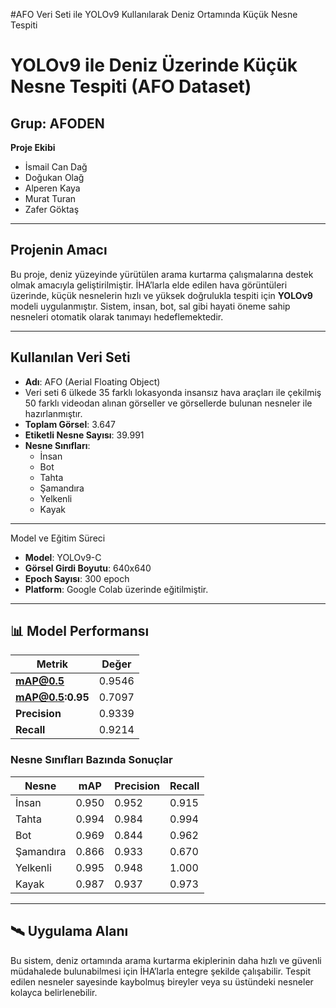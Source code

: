 #AFO Veri Seti ile YOLOv9 Kullanılarak Deniz 
Ortamında Küçük Nesne Tespiti 
# YOLOv9 ile Deniz Üzerinde Küçük Nesne Tespiti (AFO Dataset)

## Grup: AFODEN

**Proje Ekibi**  
- İsmail Can Dağ  
- Doğukan Olağ  
- Alperen Kaya
- Murat Turan    
- Zafer Göktaş  

---

## Projenin Amacı

Bu proje, deniz yüzeyinde yürütülen arama kurtarma çalışmalarına destek olmak amacıyla geliştirilmiştir. İHA’larla elde edilen hava görüntüleri üzerinde, küçük nesnelerin hızlı ve yüksek doğrulukla tespiti için **YOLOv9** modeli uygulanmıştır. Sistem, insan, bot, sal gibi hayati öneme sahip nesneleri otomatik olarak tanımayı hedeflemektedir.

---

## Kullanılan Veri Seti

- **Adı**: AFO (Aerial Floating Object)
- Veri seti 6 ülkede 35 farklı lokasyonda insansız hava araçları ile çekilmiş 50 farklı videodan alınan görseller ve görsellerde bulunan nesneler ile hazırlanmıştır.
- **Toplam Görsel**: 3.647
- **Etiketli Nesne Sayısı**: 39.991  
- **Nesne Sınıfları**:  
  - İnsan  
  - Bot  
  - Tahta  
  - Şamandıra  
  - Yelkenli  
  - Kayak   

---
Model ve Eğitim Süreci

- **Model**: YOLOv9-C  
- **Görsel Girdi Boyutu**: 640x640   
- **Epoch Sayısı**: 300 epoch  
- **Platform**: Google Colab üzerinde eğitilmiştir.

---

## 📊 Model Performansı

| Metrik            | Değer   |
|-------------------|---------|
| **mAP@0.5**       | 0.9546  |
| **mAP@0.5:0.95**  | 0.7097  |
| **Precision**     | 0.9339  |
| **Recall**        | 0.9214  |

### Nesne Sınıfları Bazında Sonuçlar

| Nesne      | mAP   | Precision | Recall |
|------------|-------|-----------|--------|
| İnsan      | 0.950 | 0.952     | 0.915  |
| Tahta      | 0.994 | 0.984     | 0.994  |
| Bot        | 0.969 | 0.844     | 0.962  |
| Şamandıra  | 0.866 | 0.933     | 0.670  |
| Yelkenli   | 0.995 | 0.948     | 1.000  |
| Kayak      | 0.987 | 0.937     | 0.973  |

---

## 🛰️ Uygulama Alanı

Bu sistem, deniz ortamında arama kurtarma ekiplerinin daha hızlı ve güvenli müdahalede bulunabilmesi için İHA’larla entegre şekilde çalışabilir. Tespit edilen nesneler sayesinde kaybolmuş bireyler veya su üstündeki nesneler kolayca belirlenebilir.

